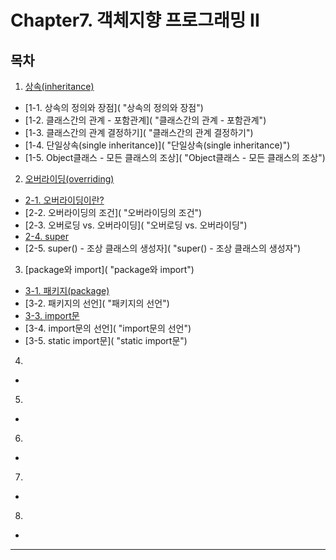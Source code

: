 # Chapter7. 객체지향 프로그래밍 II

## 목차
1. [상속(inheritance)]( "상속(inheritance)")
 - [1-1. 상속의 정의와 장점]( "상속의 정의와 장점")
 - [1-2. 클래스간의 관계 - 포함관계]( "클래스간의 관계 - 포함관계")
 - [1-3. 클래스간의 관계 결정하기]( "클래스간의 관계 결정하기")
 - [1-4. 단일상속(single inheritance)]( "단일상속(single inheritance)")
 - [1-5. Object클래스 - 모든 클래스의 조상]( "Object클래스 - 모든 클래스의 조상")
2. [오버라이딩(overriding)]( "오버라이딩(overriding)")
 - [2-1. 오버라이딩이란?]( "오버라이딩이란?")
 - [2-2. 오버라이딩의 조건]( "오버라이딩의 조건")
 - [2-3. 오버로딩 vs. 오버라이딩]( "오버로딩 vs. 오버라이딩")
 - [2-4. super]( "super")
 - [2-5. super() - 조상 클래스의 생성자]( "super() - 조상 클래스의 생성자")
3. [package와 import]( "package와 import")
 - [3-1. 패키지(package)]( "패키지(package)")
 - [3-2. 패키지의 선언]( "패키지의 선언")
 - [3-3. import문]( "import문")
 - [3-4. import문의 선언]( "import문의 선언")
 - [3-5. static import문]( "static import문")
4. []( "")
 - []( "")
5. []( "")
 - []( "")
6. []( "")
 - []( "")
7. []( "")
 - []( "")
8. []( "")
 - []( "")

---

##

#####

#####


##

#####

#####


##

#####

#####


##

#####

#####
